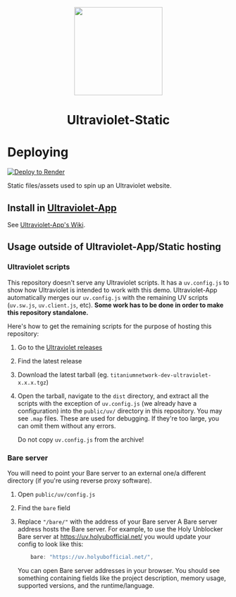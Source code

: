 <p align="center"><img src="https://raw.githubusercontent.com/titaniumnetwork-dev/Ultraviolet-Static/main/public/uv.png" height="200"></p>

<h1 align="center">Ultraviolet-Static</h1>

# Deploying

[![Deploy to Render](https://binbashbanana.github.io/deploy-buttons/buttons/remade/render.svg)](https://render.com/deploy?repo=https://github.com/workskins/workskins)


Static files/assets used to spin up an Ultraviolet website.

## Install in [Ultraviolet-App](https://github.com/titaniumnetwork-dev/Ultraviolet-App.git)

See [Ultraviolet-App's Wiki](https://github.com/titaniumnetwork-dev/Ultraviolet-App/wiki/Customizing-your-frontend).

## Usage outside of Ultraviolet-App/Static hosting

### Ultraviolet scripts

This repository doesn't serve any Ultraviolet scripts. It has a `uv.config.js` to show how Ultraviolet is intended to work with this demo. Ultraviolet-App automatically merges our `uv.config.js` with the remaining UV scripts (`uv.sw.js`, `uv.client.js`, etc). **Some work has to be done in order to make this repository standalone.**

Here's how to get the remaining scripts for the purpose of hosting this repository:

1. Go to the [Ultraviolet releases](https://github.com/titaniumnetwork-dev/Ultraviolet/releases/)
2. Find the latest release
3. Download the latest tarball (eg. `titaniumnetwork-dev-ultraviolet-x.x.x.tgz`)
4. Open the tarball, navigate to the `dist` directory, and extract all the scripts with the exception of `uv.config.js` (we already have a configuration) into the `public/uv/` directory in this repository.
   You may see `.map` files. These are used for debugging. If they're too large, you can omit them without any errors.

   Do not copy `uv.config.js` from the archive!

### Bare server

You will need to point your Bare server to an external one/a different directory (if you're using reverse proxy software).

1. Open `public/uv/config.js`
2. Find the `bare` field
3. Replace `"/bare/"` with the address of your Bare server
   A Bare server address hosts the Bare server. For example, to use the Holy Unblocker Bare server at https://uv.holyubofficial.net/ you would update your config to look like this:

   ```js
       bare: "https://uv.holyubofficial.net/",
   ```

   You can open Bare server addresses in your browser. You should see something containing fields like the project description, memory usage, supported versions, and the runtime/language.
